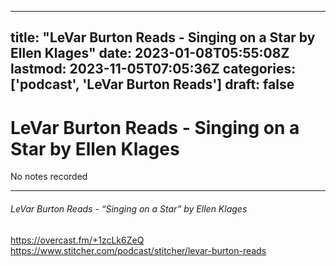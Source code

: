 
---
title: "LeVar Burton Reads - Singing on a Star by Ellen Klages"
date: 2023-01-08T05:55:08Z
lastmod: 2023-11-05T07:05:36Z
categories: ['podcast', 'LeVar Burton Reads']
draft: false
---


# LeVar Burton Reads - Singing on a Star by Ellen Klages

No notes recorded

- - -
###### LeVar Burton Reads - “Singing on a Star” by Ellen Klages

https://overcast.fm/+1zcLk6ZeQ  
https://www.stitcher.com/podcast/stitcher/levar-burton-reads

<!-- #public #podcast #LeVar Burton Reads# -->

<!-- {BearID:B3B60FEB-5E91-4136-9470-A5EAB1129642-28016-00002D98095594DC} -->
